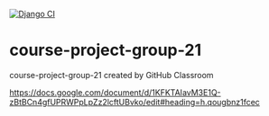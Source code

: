 [![Django CI](https://github.com/CS222-UIUC/course-project-group-21/actions/workflows/django.yml/badge.svg?branch=main)](https://github.com/CS222-UIUC/course-project-group-21/actions/workflows/django.yml)


# course-project-group-21
course-project-group-21 created by GitHub Classroom

https://docs.google.com/document/d/1KFKTAIavM3E1Q-zBtBCn4gfUPRWPpLpZz2lcftUBvko/edit#heading=h.qougbnz1fcec
